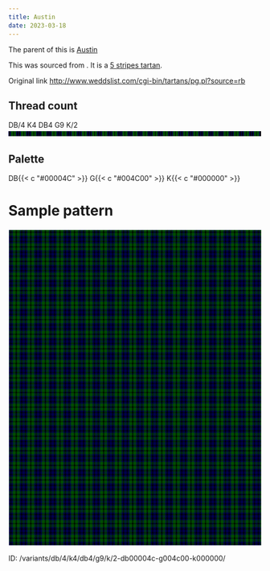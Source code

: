```yaml
---
title: Austin
date: 2023-03-18
---
```

The parent of this is [Austin](/tartans/db/4/k4/db4/g9/k/2/)


This was sourced from <no value>.  It is a [5 stripes tartan](/stripes/stripes5/).

Original link http://www.weddslist.com/cgi-bin/tartans/pg.pl?source=rb

## Thread count
DB/4 K4 DB4 G9 K/2
![Sett](sett.png)

## Palette
DB{{< c "#00004C" >}} G{{< c "#004C00" >}} K{{< c "#000000" >}}

# Sample pattern

![Tartan detail](tartan.png "DB/4 K4 DB4 G9 K/2 tartan")

ID: /variants/db/4/k4/db4/g9/k/2-db00004c-g004c00-k000000/